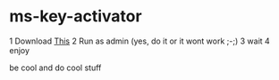 # ms-key-activator

1 Download [This](/Activator.md)
2 Run as admin (yes, do it or it wont work ;-;)
3 wait
4 enjoy


be cool and do cool stuff
